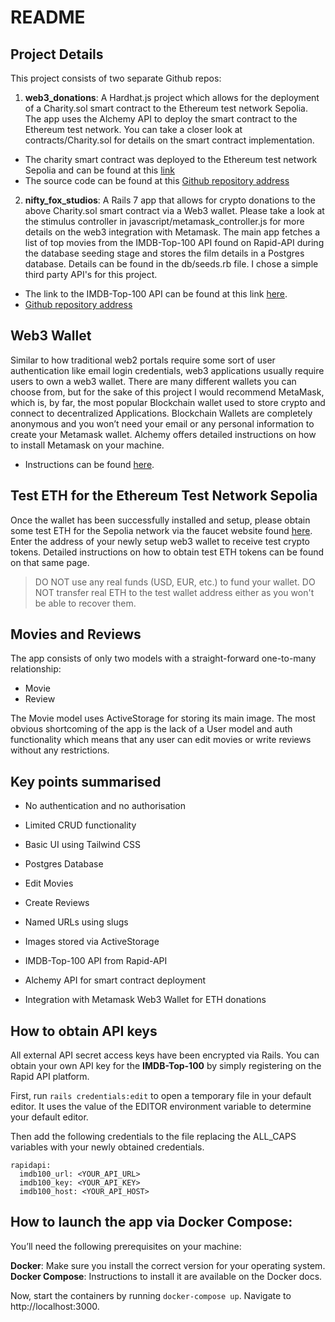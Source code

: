# README

## Project Details

This project consists of two separate Github repos:

1. **web3_donations**: A Hardhat.js project which allows for the deployment of a Charity.sol smart contract to the Ethereum test network Sepolia. The app uses the Alchemy API to deploy the smart contract to the Ethereum test network. You can take a closer look at contracts/Charity.sol for details on the smart contract implementation.

- The charity smart contract was deployed to the Ethereum test network Sepolia and can be found at this [link](https://sepolia.etherscan.io/address/0x1546df7edfa3c8a5bbdfbdd20c0f0ea6dfb8a50b)
- The source code can be found at this [Github repository address](https://github.com/StephanYu/web3_donation)

2. **nifty_fox_studios**: A Rails 7 app that allows for crypto donations to the above Charity.sol smart contract via a Web3 wallet. Please take a look at the stimulus controller in javascript/metamask_controller.js for more details on the web3 integration with Metamask. The main app fetches a list of top movies from the IMDB-Top-100 API found on Rapid-API during the database seeding stage and stores the film details in a Postgres database. Details can be found in the db/seeds.rb file. I chose a simple third party API's for this project.

- The link to the IMDB-Top-100 API can be found at this link [here](https://rapidapi.com/rapihub-rapihub-default/api/imdb-top-100-movies).
- [Github repository address](https://github.com/StephanYu/nifty_fox_studios)

## Web3 Wallet

Similar to how traditional web2 portals require some sort of user authentication like email login credentials, web3 applications usually require users to own a web3 wallet.
There are many different wallets you can choose from, but for the sake of this project I would recommend MetaMask, which is, by far, the most popular Blockchain wallet used to store crypto and connect to decentralized Applications.
Blockchain Wallets are completely anonymous and you won’t need your email or any personal information to create your Metamask wallet.
Alchemy offers detailed instructions on how to install Metamask on your machine.

- Instructions can be found [here](https://docs.alchemy.com/docs/how-to-create-a-metamask-wallet).

## Test ETH for the Ethereum Test Network Sepolia

Once the wallet has been successfully installed and setup, please obtain some test ETH for the Sepolia network via the faucet website found [here](https://sepoliafaucet.com/). Enter the address of your newly setup web3 wallet to receive test crypto tokens. Detailed instructions on how to obtain test ETH tokens can be found on that same page.

> DO NOT use any real funds (USD, EUR, etc.) to fund your wallet. DO NOT transfer real ETH to the test wallet address either as you won't be able to recover them.

## Movies and Reviews

The app consists of only two models with a straight-forward one-to-many relationship:

- Movie
- Review

The Movie model uses ActiveStorage for storing its main image.
The most obvious shortcoming of the app is the lack of a User model and auth functionality which means that any user can edit movies or write reviews without any restrictions.

## Key points summarised

- No authentication and no authorisation

- Limited CRUD functionality

- Basic UI using Tailwind CSS

- Postgres Database

- Edit Movies

- Create Reviews

- Named URLs using slugs

- Images stored via ActiveStorage

- IMDB-Top-100 API from Rapid-API

- Alchemy API for smart contract deployment

- Integration with Metamask Web3 Wallet for ETH donations

## How to obtain API keys

All external API secret access keys have been encrypted via Rails. You can obtain your own API key for the **IMDB-Top-100** by simply registering on the Rapid API platform.

First, run `rails credentials:edit` to open a temporary file in your default editor. It uses the value of the EDITOR environment variable to determine your default editor.

Then add the following credentials to the file replacing the ALL_CAPS variables with your newly obtained credentials.

```
rapidapi:
  imdb100_url: <YOUR_API_URL>
  imdb100_key: <YOUR_API_KEY>
  imdb100_host: <YOUR_API_HOST>
```

## How to launch the app via Docker Compose:

You’ll need the following prerequisites on your machine:

**Docker**: Make sure you install the correct version for your operating system.
**Docker Compose**: Instructions to install it are available on the Docker docs.

Now, start the containers by running `docker-compose up`.
Navigate to http://localhost:3000.
